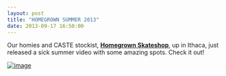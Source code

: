 ```yaml
---
layout: post
title: "HOMEGROWN SUMMER 2013"
date: 2013-09-17 16:50:00
---
```


<p>Our homies and CASTE stockist, <strong><a href="http://homegrownskateshop.com/">Homegrown Skateshop</a></strong>, up in Ithaca, just released a sick summer video with some amazing spots. Check it out!</p>
<p><a href="http://homegrownskateshop.com/"><img alt="image" src="http://media.tumblr.com/752a3bb3b988cc1148c6cc590edbbdfa/tumblr_inline_mta45xbHEE1rf4blg.png"/></a></p>
